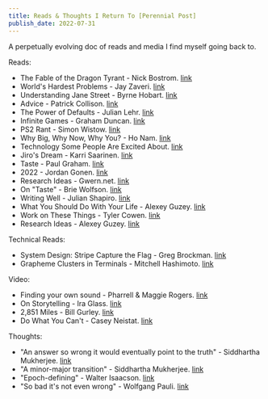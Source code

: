 ```yaml
---
title: Reads & Thoughts I Return To [Perennial Post]
publish_date: 2022-07-31
---
```


A perpetually evolving doc of reads and media I find myself going back to.

Reads:

- The Fable of the Dragon Tyrant - Nick Bostrom. [link](https://nickbostrom.com/fable/dragon)
- World's Hardest Problems - Jay Zaveri. [link](https://docs.google.com/document/d/1Vb8WWbsVyEJzl66_qqtZfFr2uLL07Y7SJH5XKldjDPY/edit)
- Understanding Jane Street - Byrne Hobart. [link](https://www.thediff.co/archive/jane-street/)
- Advice - Patrick Collison. [link](https://patrickcollison.com/advice)
- The Power of Defaults - Julian Lehr. [link](https://julian.digital/2021/12/20/the-power-of-defaults/)
- Infinite Games - Graham Duncan. [link](https://grahamduncan.blog/the-infinite-game-i-try-to-play/)
- PS2 Rant - Simon Wistow. [link](http://thegestalt.org/simon/ps2rant.html)
- Why Big, Why Now, Why You? - Ho Nam. [link](https://altos.vc/blog/why-big-why-now-why-you/)
- Technology Some People Are Excited About. [link](https://nintil.com/technology-some-people-are-excited-about/) 
- Jiro's Dream - Karri Saarinen. [link](https://karrisaarinen.com/jiro/)
- Taste - Paul Graham. [link](http://www.paulgraham.com/taste.html)
- 2022 - Jordan Gonen. [link](https://docs.google.com/document/d/1v7e-ZrkyF4pW21sQHpERaFA34digSOy4CM2B7BKmP2Y/edit#heading=h.kqyjqaax421q)
- Research Ideas - Gwern.net. [link](https://gwern.net/idea#genetics) 
- On "Taste" - Brie Wolfson. [link](https://www.are.na/blog/notes-on-taste)
- Writing Well - Julian Shapiro. [link](https://www.julian.com/guide/write/intro)
- What You Should Do With Your Life - Alexey Guzey. [link](https://guzey.com/personal/what-should-you-do-with-your-life/)
- Work on These Things - Tyler Cowen. [link](https://marginalrevolution.com/marginalrevolution/2019/12/work-on-these-things.html)
- Research Ideas - Alexey Guzey. [link](https://guzey.com/personal/research-ideas/)
  
Technical Reads:

- System Design: Stripe Capture the Flag - Greg Brockman. [link](https://blog.gregbrockman.com/system-design-stripe-capture-the-flag)
- Grapheme Clusters in Terminals - Mitchell Hashimoto. [link](https://mitchellh.com/writing/grapheme-clusters-in-terminals)

Video:

- Finding your own sound - Pharrell & Maggie Rogers. [link](https://x.com/gregisenberg/status/1728965924256887099?s=20)
- On Storytelling - Ira Glass. [link](https://youtu.be/5pFI9UuC_fc?si=4BdlSgtsFCoDYevj)
- 2,851 Miles - Bill Gurley. [link](https://x.com/theallinpod/status/1702908187287212257?s=20)
- Do What You Can't - Casey Neistat. [link](https://youtu.be/jG7dSXcfVqE?si=8ggsdA7WFV1fqo2V)

Thoughts:

- "An answer so wrong it would eventually point to the truth" - Siddhartha Mukherjee. [link](https://www.amazon.co.uk/Song-Cell-Exploration-Medicine-Human-ebook/dp/B09TD8XWLB/ref=sr_1_1)
- "A minor-major transition" - Siddhartha Mukherjee. [link](https://www.amazon.co.uk/Song-Cell-Exploration-Medicine-Human-ebook/dp/B09TD8XWLB/ref=sr_1_1)
- "Epoch-defining" - Walter Isaacson. [link](https://www.amazon.co.uk/Elon-Musk-Walter-Isaacson/dp/1398527491) 
- "So bad it's not even wrong" - Wolfgang Pauli. [link](https://www.amazon.co.uk/Song-Cell-Exploration-Medicine-Human-ebook/dp/B09TD8XWLB/ref=sr_1_1)  
